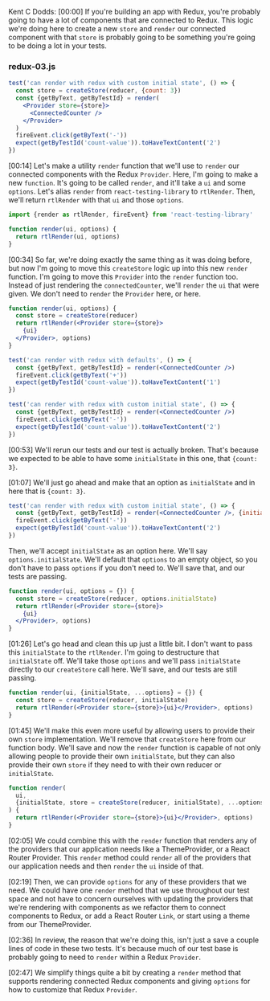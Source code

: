 Kent C Dodds: [00:00] If you're building an app with Redux, you're probably going to have a lot of components that are connected to Redux. This logic we're doing here to create a new `store` and `render` our connected component with that `store` is probably going to be something you're going to be doing a lot in your tests.

### redux-03.js
```jsx
test('can render with redux with custom initial state', () => {
  const store = createStore(reducer, {count: 3})
  const {getByText, getByTestId} = render(
    <Provider store={store}>
      <ConnectedCounter />
    </Provider>
  )
  fireEvent.click(getByText('-'))
  expect(getByTestId('count-value')).toHaveTextContent('2')
})
```


[00:14] Let's make a utility `render` function that we'll use to `render` our connected components with the Redux `Provider`. Here, I'm going to make a new `function`. It's going to be called `render`, and it'll take a `ui` and some `options`. Let's alias `render` from `react-testing-library` to `rtlRender`. Then, we'll return `rtlRender` with that `ui` and those `options`.

```jsx
import {render as rtlRender, fireEvent} from 'react-testing-library'

function render(ui, options) {
  return rtlRender(ui, options)
}
```

[00:34] So far, we're doing exactly the same thing as it was doing before, but now I'm going to move this `createStore` logic up into this new `render` function. I'm going to move this `Provider` into the `render` function too. Instead of just rendering the `connectedCounter`, we'll `render` the `ui` that were given. We don't need to `render` the `Provider` here, or here.

```jsx
function render(ui, options) {
  const store = createStore(reducer)
  return rtlRender(<Provider store={store}>
    {ui}
  </Provider>, options)
}

test('can render with redux with defaults', () => {
  const {getByText, getByTestId} = render(<ConnectedCounter />)
  fireEvent.click(getByText('+'))
  expect(getByTestId('count-value')).toHaveTextContent('1')
})

test('can render with redux with custom initial state', () => {
  const {getByText, getByTestId} = render(<ConnectedCounter />)
  fireEvent.click(getByText('-'))
  expect(getByTestId('count-value')).toHaveTextContent('2')
})
```


[00:53] We'll rerun our tests and our test is actually broken. That's because we expected to be able to have some `initialState` in this one, that `{count: 3}`.

[01:07] We'll just go ahead and make that an option as `initialState` and in here that is `{count: 3}`.

```jsx
test('can render with redux with custom initial state', () => {
  const {getByText, getByTestId} = render(<ConnectedCounter />, {initialState: 3})
  fireEvent.click(getByText('-'))
  expect(getByTestId('count-value')).toHaveTextContent('2')
})
```

Then, we'll accept `initialState` as an option here. We'll say `options.initialState`. We'll default that `options` to an empty object, so you don't have to pass `options` if you don't need to. We'll save that, and our tests are passing.

```jsx
function render(ui, options = {}) {
  const store = createStore(reducer, options.initialState)
  return rtlRender(<Provider store={store}>
    {ui}
  </Provider>, options)
}
```

[01:26] Let's go head and clean this up just a little bit. I don't want to pass this `initialState` to the `rtlRender`. I'm going to destructure that `initialState` off. We'll take those `options` and we'll pass `initialState` directly to our `createStore` call here. We'll save, and our tests are still passing.

```jsx
function render(ui, {initialState, ...options} = {}) {
  const store = createStore(reducer, initialState)
  return rtlRender(<Provider store={store}>{ui}</Provider>, options)
}
```

[01:45] We'll make this even more useful by allowing users to provide their own `store` implementation. We'll remove that `createStore` here from our function body. We'll save and now the `render` function is capable of not only allowing people to provide their own `initialState`, but they can also provide their own `store` if they need to with their own reducer or `initialState`.

```jsx
function render(
  ui,
  {initialState, store = createStore(reducer, initialState), ...options} = {}
) {
  return rtlRender(<Provider store={store}>{ui}</Provider>, options)
}
```

[02:05] We could combine this with the `render` function that renders any of the providers that our application needs like a ThemeProvider, or a React Router Provider. This `render` method could `render` all of the providers that our application needs and then `render` the `ui` inside of that.

[02:19] Then, we can provide `options` for any of these providers that we need. We could have one `render` method that we use throughout our test space and not have to concern ourselves with updating the providers that we're rendering with components as we refactor them to connect components to Redux, or add a React Router `Link`, or start using a theme from our ThemeProvider.

[02:36] In review, the reason that we're doing this, isn't just a save a couple lines of code in these two tests.
It's because much of our test base is probably going to need to `render` within a Redux `Provider`.

[02:47] We simplify things quite a bit by creating a `render` method that supports rendering connected Redux components and giving `options` for how to customize that Redux `Provider`.
